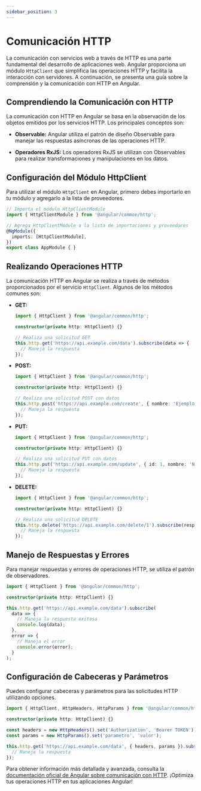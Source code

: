 ```yaml
---
sidebar_position: 3
---
```


# Comunicación HTTP 

La comunicación con servicios web a través de HTTP es una parte fundamental del desarrollo de aplicaciones web. Angular proporciona un módulo `HttpClient` que simplifica las operaciones HTTP y facilita la interacción con servidores. A continuación, se presenta una guía sobre la comprensión y la comunicación con HTTP en Angular.

## Comprendiendo la Comunicación con HTTP

La comunicación con HTTP en Angular se basa en la observación de los objetos emitidos por los servicios HTTP. Los principales conceptos son:

- **Observable:** Angular utiliza el patrón de diseño Observable para manejar las respuestas asíncronas de las operaciones HTTP.

- **Operadores RxJS:** Los operadores RxJS se utilizan con Observables para realizar transformaciones y manipulaciones en los datos.

## Configuración del Módulo HttpClient

Para utilizar el módulo `HttpClient` en Angular, primero debes importarlo en tu módulo y agregarlo a la lista de proveedores.

```typescript
// Importa el módulo HttpClientModule
import { HttpClientModule } from '@angular/common/http';

// Agrega HttpClientModule a la lista de importaciones y proveedores
@NgModule({
  imports: [HttpClientModule],
})
export class AppModule { }
```

## Realizando Operaciones HTTP

La comunicación HTTP en Angular se realiza a través de métodos proporcionados por el servicio `HttpClient`. Algunos de los métodos comunes son:

- **GET:**

  ```typescript
  import { HttpClient } from '@angular/common/http';

  constructor(private http: HttpClient) {}

  // Realiza una solicitud GET
  this.http.get('https://api.example.com/data').subscribe(data => {
    // Maneja la respuesta
  });
  ```

- **POST:**

  ```typescript
  import { HttpClient } from '@angular/common/http';

  constructor(private http: HttpClient) {}

  // Realiza una solicitud POST con datos
  this.http.post('https://api.example.com/create', { nombre: 'Ejemplo' }).subscribe(response => {
    // Maneja la respuesta
  });
  ```

- **PUT:**

  ```typescript
  import { HttpClient } from '@angular/common/http';

  constructor(private http: HttpClient) {}

  // Realiza una solicitud PUT con datos
  this.http.put('https://api.example.com/update', { id: 1, nombre: 'Nuevo Ejemplo' }).subscribe(response => {
    // Maneja la respuesta
  });
  ```

- **DELETE:**

  ```typescript
  import { HttpClient } from '@angular/common/http';

  constructor(private http: HttpClient) {}

  // Realiza una solicitud DELETE
  this.http.delete('https://api.example.com/delete/1').subscribe(response => {
    // Maneja la respuesta
  });
  ```

## Manejo de Respuestas y Errores

Para manejar respuestas y errores de operaciones HTTP, se utiliza el patrón de observadores.

```typescript
import { HttpClient } from '@angular/common/http';

constructor(private http: HttpClient) {}

this.http.get('https://api.example.com/data').subscribe(
  data => {
    // Maneja la respuesta exitosa
    console.log(data);
  },
  error => {
    // Maneja el error
    console.error(error);
  }
);
```

## Configuración de Cabeceras y Parámetros

Puedes configurar cabeceras y parámetros para las solicitudes HTTP utilizando opciones.

```typescript
import { HttpClient, HttpHeaders, HttpParams } from '@angular/common/http';

constructor(private http: HttpClient) {}

const headers = new HttpHeaders().set('Authorization', 'Bearer TOKEN');
const params = new HttpParams().set('parametro', 'valor');

this.http.get('https://api.example.com/data', { headers, params }).subscribe(data => {
  // Maneja la respuesta
});
```


Para obtener información más detallada y avanzada, consulta la [documentación oficial de Angular sobre comunicación con HTTP](https://angular.io/guide/communicating-with-http). ¡Optimiza tus operaciones HTTP en tus aplicaciones Angular!